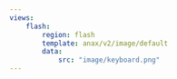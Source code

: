 ```yaml
---
views:
    flash:
        region: flash
        template: anax/v2/image/default
        data:
            src: "image/keyboard.png"
---
```

